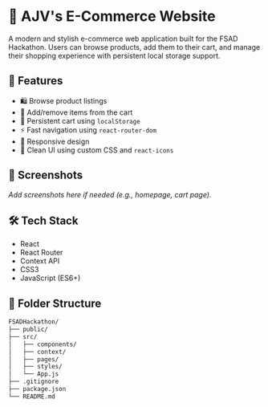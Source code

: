 # 🛒 AJV's E-Commerce Website

A modern and stylish e-commerce web application built for the FSAD Hackathon. Users can browse products, add them to their cart, and manage their shopping experience with persistent local storage support.

## 🚀 Features

- 🛍️ Browse product listings
- 🛒 Add/remove items from the cart
- 🧠 Persistent cart using `localStorage`
- ⚡ Fast navigation using `react-router-dom`
- 📱 Responsive design
- 🖤 Clean UI using custom CSS and `react-icons`

## 📸 Screenshots

_Add screenshots here if needed (e.g., homepage, cart page)._

## 🛠️ Tech Stack

- React
- React Router
- Context API
- CSS3
- JavaScript (ES6+)

## 📂 Folder Structure

```bash
FSADHackathon/
├── public/
├── src/
│   ├── components/
│   ├── context/
│   ├── pages/
│   ├── styles/
│   └── App.js
├── .gitignore
├── package.json
└── README.md
